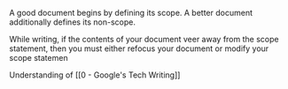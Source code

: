 A good document begins by defining its scope. A better document additionally defines its non-scope.

While writing, if the contents of your document veer away from the scope statement, then you must either refocus your document or modify your scope statemen

Understanding of [[0 - Google's Tech Writing]]